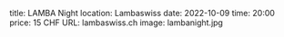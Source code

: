 title: LAMBA Night
location: Lambaswiss
date: 2022-10-09
time: 20:00
price: 15 CHF
URL: lambaswiss.ch
image: lambanight.jpg